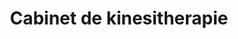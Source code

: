 ---
title: "Cabinet de kinesitherapie"
url: /mimizan/cabinet-de-kinesitherapie/
shop: approvisionnement médical
---